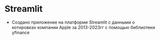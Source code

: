 # Streamlit
- Создано приложение на платформе Streamlit с данными о котировках компании Apple за 2013-2023гг с помощью библиотеки yfinance
